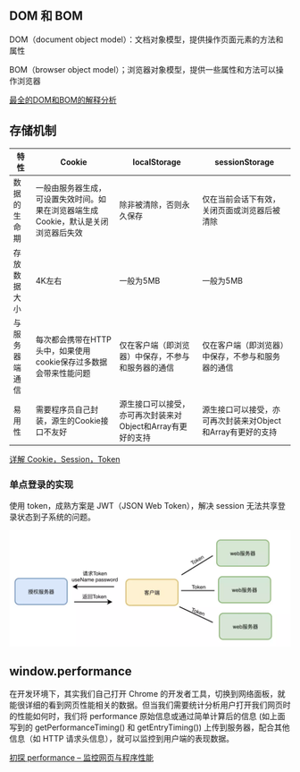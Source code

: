 ## DOM 和 BOM

DOM（document object model）：文档对象模型，提供操作页面元素的方法和属性

BOM（browser object model）；浏览器对象模型，提供一些属性和方法可以操作浏览器

[最全的DOM和BOM的解释分析](https://juejin.im/post/5d7677b06fb9a06afd662d20)

## 存储机制

| 特性	| Cookie | localStorage | sessionStorage |
|  ----  | ----  | ----  | ----  |
| 数据的生命期	| 一般由服务器生成，可设置失效时间。如果在浏览器端生成Cookie，默认是关闭浏览器后失效	| 除非被清除，否则永久保存	| 仅在当前会话下有效，关闭页面或浏览器后被清除 |
| 存放数据大小	| 4K左右	| 一般为5MB | 一般为5MB |
| 与服务器端通信	| 每次都会携带在HTTP头中，如果使用cookie保存过多数据会带来性能问题	| 仅在客户端（即浏览器）中保存，不参与和服务器的通信 | 仅在客户端（即浏览器）中保存，不参与和服务器的通信 |
| 易用性	| 需要程序员自己封装，源生的Cookie接口不友好	| 源生接口可以接受，亦可再次封装来对Object和Array有更好的支持 | 源生接口可以接受，亦可再次封装来对Object和Array有更好的支持 |

[详解 Cookie，Session，Token](https://juejin.im/post/5d01f82cf265da1b67210869)

### 单点登录的实现

使用 token，成熟方案是 JWT（JSON Web Token），解决 session 无法共享登录状态到子系统的问题。

![](../../assets/sso.png)

## window.performance

在开发环境下，其实我们自己打开 Chrome 的开发者工具，切换到网络面板，就能很详细的看到网页性能相关的数据。但当我们需要统计分析用户打开我们网页时的性能如何时，我们将 performance 原始信息或通过简单计算后的信息 (如上面写到的 getPerformanceTiming()  和 getEntryTiming()) 上传到服务器，配合其他信息（如 HTTP 请求头信息），就可以监控到用户端的表现数据。

[初探 performance – 监控网页与程序性能](http://www.alloyteam.com/2015/09/explore-performance/)